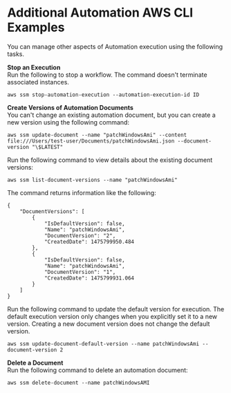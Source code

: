 # Additional Automation AWS CLI Examples<a name="automation-addcli"></a>

You can manage other aspects of Automation execution using the following tasks\.

**Stop an Execution**  
Run the following to stop a workflow\. The command doesn't terminate associated instances\.

```
aws ssm stop-automation-execution --automation-execution-id ID
```

**Create Versions of Automation Documents**  
You can't change an existing automation document, but you can create a new version using the following command:

```
aws ssm update-document --name "patchWindowsAmi" --content file:///Users/test-user/Documents/patchWindowsAmi.json --document-version "\$LATEST"
```

Run the following command to view details about the existing document versions:

```
aws ssm list-document-versions --name "patchWindowsAmi"
```

The command returns information like the following:

```
{
    "DocumentVersions": [
        {
            "IsDefaultVersion": false, 
            "Name": "patchWindowsAmi", 
            "DocumentVersion": "2", 
            "CreatedDate": 1475799950.484
        }, 
        {
            "IsDefaultVersion": false, 
            "Name": "patchWindowsAmi", 
            "DocumentVersion": "1", 
            "CreatedDate": 1475799931.064
        }
    ]
}
```

Run the following command to update the default version for execution\. The default execution version only changes when you explicitly set it to a new version\. Creating a new document version does not change the default version\.

```
aws ssm update-document-default-version --name patchWindowsAmi --document-version 2
```

**Delete a Document**  
Run the following command to delete an automation document:

```
aws ssm delete-document --name patchWindowsAMI
```